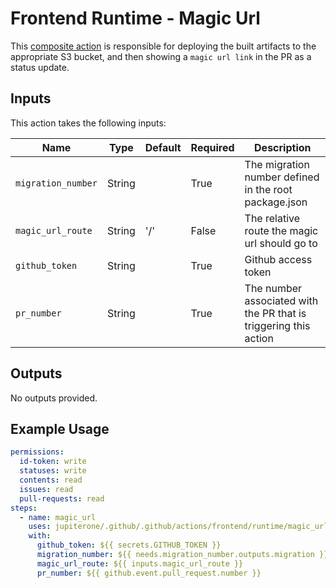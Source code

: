 # Frontend Runtime - Magic Url

This [composite action](./action.yml) is responsible for deploying the built artifacts to the appropriate S3 bucket, and then showing a `magic url link` in the PR as a status update.

## Inputs

This action takes the following inputs:

| Name                        | Type    | Default                      | Required  | Description                                               |
| --------------------------- | ------- | ---------------------------- | --------- | --------------------------------------------------------- |
| `migration_number`          | String  |                              | True      | The migration number defined in the root package.json      
| `magic_url_route`           | String  | '/'                          | False     | The relative route the magic url should go to
| `github_token`              | String  |                              | True      | Github access token
| `pr_number`                 | String  |                              | True      | The number associated with the PR that is triggering this action
          
## Outputs

No outputs provided.

## Example Usage

```yaml
permissions:
  id-token: write
  statuses: write
  contents: read
  issues: read
  pull-requests: read
steps:
  - name: magic_url
    uses: jupiterone/.github/.github/actions/frontend/runtime/magic_url
    with:
      github_token: ${{ secrets.GITHUB_TOKEN }}
      migration_number: ${{ needs.migration_number.outputs.migration }}
      magic_url_route: ${{ inputs.magic_url_route }}
      pr_number: ${{ github.event.pull_request.number }}
```
